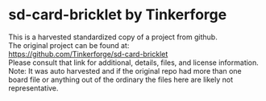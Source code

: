 
# sd-card-bricklet by Tinkerforge  
This is a harvested standardized copy of a project from github.  
The original project can be found at:  
https://github.com/Tinkerforge/sd-card-bricklet  
Please consult that link for additional, details, files, and license information.  
Note: It was auto harvested and if the original repo had more than one board file or anything out of the ordinary the files here are likely not representative.  
    